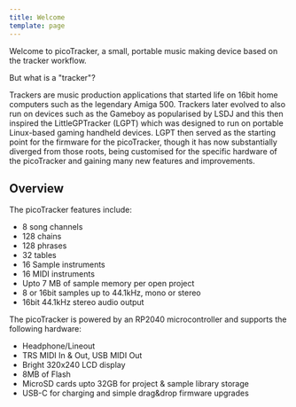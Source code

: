 ```yaml
---
title: Welcome
template: page
---
```


Welcome to picoTracker, a small, portable music making device based on the tracker workflow.

But what is a "tracker"?

Trackers are music production applications that started life on 16bit home computers such as the legendary Amiga 500. 
Trackers later evolved to also run on devices such as the Gameboy as popularised by LSDJ and this then inspired the LittleGPTracker (LGPT) which was designed to run on portable Linux-based gaming handheld devices. LGPT then served as the starting point for the firmware for the picoTracker, though it has now substantially diverged from those roots, being customised for the specific hardware of the picoTracker and gaining many new features and improvements.

## Overview

The picoTracker features include:

* 8 song channels
* 128 chains
* 128 phrases
* 32 tables
* 16 Sample instruments
* 16 MIDI instruments
* Upto 7 MB of sample memory per open project
* 8 or 16bit samples up to 44.1kHz, mono or stereo
* 16bit 44.1kHz stereo audio output

The picoTracker is powered by an RP2040 microcontroller and supports the following hardware: 

*  Headphone/Lineout
*  TRS MIDI In & Out, USB MIDI Out
*  Bright 320x240 LCD display
*  8MB of Flash
*  MicroSD cards upto 32GB for project & sample library storage
*  USB-C for charging and simple drag&drop firmware upgrades


